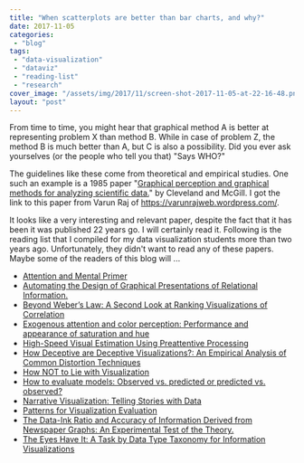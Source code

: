 ```yaml
---
title: "When scatterplots are better than bar charts, and why?"
date: 2017-11-05
categories: 
 - "blog"
tags: 
 - "data-visualization"
 - "dataviz"
 - "reading-list"
 - "research"
cover_image: "/assets/img/2017/11/screen-shot-2017-11-05-at-22-16-48.png"
layout: "post"
---
```


From time to time, you might hear that graphical method A is better at representing problem X than method B. While in case of problem Z, the method B is much better than A, but C is also a possibility. Did you ever ask yourselves (or the people who tell you that) "Says WHO?"

The guidelines like these come from theoretical and empirical studies. One such an example is a 1985 paper "[Graphical perception and graphical methods for analyzing scientific data.](https://www.ncbi.nlm.nih.gov/pubmed/17777913)" by Cleveland and McGill. I got the link to this paper from Varun Raj of [<https://varunrajweb.wordpress.com/>](https://varunrajweb.wordpress.com/).

It looks like a very interesting and relevant paper, despite the fact that it has been it was published 22 years go. I will certainly read it. Following is the reading list that I compiled for my data visualization students more than two years ago. Unfortunately, they didn't want to read any of these papers. Maybe some of the readers of this blog will ...

* [Attention and Mental Primer](http://www.yorku.ca/jbeck/mental-primer-web.pdf)
* [Automating the Design of Graphical Presentations of Relational Information.](http://www2.parc.com/istl/projects/uir/publications/items/UIR-1986-02-Mackinlay-TOG-Automating.pdf)
* [Beyond Weber’s Law: A Second Look at Ranking Visualizations of Correlation](https://idl.cs.washington.edu/files/2015-BeyondWebersLaw-InfoVis.pdf)
* [Exogenous attention and color perception: Performance and appearance of saturation and hue](http://citeseerx.ist.psu.edu/viewdoc/download?doi=10.1.1.295.5766&rep=rep1&type=pdf)
* [High-Speed Visual Estimation Using Preattentive Processing](https://www.csc.ncsu.edu/faculty/healey/download/tochi.96.pdf)
* [How Deceptive are Deceptive Visualizations?: An Empirical Analysis of Common Distortion Techniques](http://papers.ssrn.com/sol3/Papers.cfm?abstract_id=2566968)
* [How NOT to Lie with Visualization](https://data3.mprog.nl/course/15%20Readings/40%20Reading%204/Rogowitz_How_not_to_lie.pdf)
* [How to evaluate models: Observed vs. predicted or predicted vs. observed?](http://por.agro.uba.ar/users/pineiro/Articulos/Pineiro_2008%20obs%20y%20pred.pdf)
* [Narrative Visualization: Telling Stories with Data](http://vis.stanford.edu/files/2010-Narrative-InfoVis.pdf)
* [Patterns for Visualization Evaluation](http://www.umiacs.umd.edu/~elm/projects/eval-patterns/eval-patterns.pdf)
* [The Data-Ink Ratio and Accuracy of Information Derived from Newspaper Graphs: An Experimental Test of the Theory.](http://files.eric.ed.gov/fulltext/ED295203.pdf)
* [The Eyes Have It: A Task by Data Type Taxonomy for Information Visualizations](http://www.cs.ubc.ca/~tmm/courses/cpsc533c-05-fall/readings/shneiderman96eyes.pdf)

 
